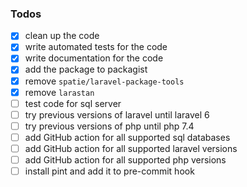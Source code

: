 ### Todos

- [x] clean up the code
- [x] write automated tests for the code
- [x] write documentation for the code
- [x] add the package to packagist
- [x] remove `spatie/laravel-package-tools`
- [x] remove `larastan`
- [ ] test code for sql server
- [ ] try previous versions of laravel until laravel 6
- [ ] try previous versions of php until php 7.4
- [ ] add GitHub action for all supported sql databases
- [ ] add GitHub action for all supported laravel versions
- [ ] add GitHub action for all supported php versions
- [ ] install pint and add it to pre-commit hook
